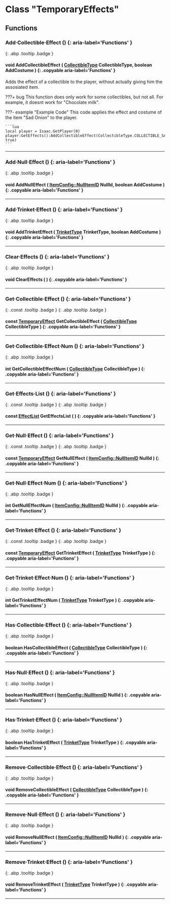 # Class "TemporaryEffects"
## Functions
### Add·Collectible·Effect () {: aria-label='Functions' }
[ ](#){: .abp .tooltip .badge }
#### void AddCollectibleEffect ( [CollectibleType](../enums/CollectibleType) CollectibleType, boolean AddCostume ) {: .copyable aria-label='Functions' }
Adds the effect of a collectible to the player, without actually giving him the assosiated item.

???+ bug
    This function does only work for some collectibles, but not all. For example, it doesnt work for "Chocolate milk".

???- example "Example Code"
    This code applies the effect and costume of the item "Sad Onion" to the player.

    ```lua
    local player = Isaac.GetPlayer(0)
    player:GetEffects():AddCollectibleEffect(CollectibleType.COLLECTIBLE_SAD_ONION, true)
    ```
___ 
### Add·Null·Effect () {: aria-label='Functions' }
[ ](#){: .abp .tooltip .badge }
#### void AddNullEffect ( [ItemConfig::NullItemID](../ItemConfig_Item) NullId, boolean AddCostume ) {: .copyable aria-label='Functions' }

___ 
### Add·Trinket·Effect () {: aria-label='Functions' }
[ ](#){: .abp .tooltip .badge }
#### void AddTrinketEffect ( [TrinketType](../enums/TrinketType) TrinketType, boolean AddCostume ) {: .copyable aria-label='Functions' }

___ 
### Clear·Effects () {: aria-label='Functions' }
[ ](#){: .abp .tooltip .badge }
#### void ClearEffects ( ) {: .copyable aria-label='Functions' }

___ 
### Get·Collectible·Effect () {: aria-label='Functions' }
[ ](#){: .const .tooltip .badge } [ ](#){: .abp .tooltip .badge }
#### const [TemporaryEffect](../TemporaryEffect) GetCollectibleEffect ( [CollectibleType](../enums/CollectibleType) CollectibleType ) {: .copyable aria-label='Functions' }

___ 
### Get·Collectible·Effect·Num () {: aria-label='Functions' }
[ ](#){: .abp .tooltip .badge }
#### int GetCollectibleEffectNum ( [CollectibleType](../enums/CollectibleType) CollectibleType ) {: .copyable aria-label='Functions' }

___ 
### Get·Effects·List () {: aria-label='Functions' }
[ ](#){: .const .tooltip .badge } [ ](#){: .abp .tooltip .badge }
#### const [EffectList](../CppContainer_Vector_EffectList) GetEffectsList ( ) {: .copyable aria-label='Functions' }

___ 
### Get·Null·Effect () {: aria-label='Functions' }
[ ](#){: .const .tooltip .badge } [ ](#){: .abp .tooltip .badge }
#### const [TemporaryEffect](../TemporaryEffect) GetNullEffect ( [ItemConfig::NullItemID](../ItemConfig_Item) NullId ) {: .copyable aria-label='Functions' }

___ 
### Get·Null·Effect·Num () {: aria-label='Functions' }
[ ](#){: .abp .tooltip .badge }
#### int GetNullEffectNum ( [ItemConfig::NullItemID](../ItemConfig_Item) NullId ) {: .copyable aria-label='Functions' }

___ 
### Get·Trinket·Effect () {: aria-label='Functions' }
[ ](#){: .const .tooltip .badge } [ ](#){: .abp .tooltip .badge }
#### const [TemporaryEffect](../TemporaryEffect) GetTrinketEffect ( [TrinketType](../enums/TrinketType) TrinketType ) {: .copyable aria-label='Functions' }

___ 
### Get·Trinket·Effect·Num () {: aria-label='Functions' }
[ ](#){: .abp .tooltip .badge }
#### int GetTrinketEffectNum ( [TrinketType](../enums/TrinketType) TrinketType ) {: .copyable aria-label='Functions' }

___ 
### Has·Collectible·Effect () {: aria-label='Functions' }
[ ](#){: .abp .tooltip .badge }
#### boolean HasCollectibleEffect ( [CollectibleType](../enums/CollectibleType) CollectibleType ) {: .copyable aria-label='Functions' }

___ 
### Has·Null·Effect () {: aria-label='Functions' }
[ ](#){: .abp .tooltip .badge }
#### boolean HasNullEffect ( [ItemConfig::NullItemID](../ItemConfig_Item) NullId ) {: .copyable aria-label='Functions' }

___ 
### Has·Trinket·Effect () {: aria-label='Functions' }
[ ](#){: .abp .tooltip .badge }
#### boolean HasTrinketEffect ( [TrinketType](../enums/TrinketType) TrinketType ) {: .copyable aria-label='Functions' }

___ 
### Remove·Collectible·Effect () {: aria-label='Functions' }
[ ](#){: .abp .tooltip .badge }
#### void RemoveCollectibleEffect ( [CollectibleType](../enums/CollectibleType) CollectibleType ) {: .copyable aria-label='Functions' }

___ 
### Remove·Null·Effect () {: aria-label='Functions' }
[ ](#){: .abp .tooltip .badge }
#### void RemoveNullEffect ( [ItemConfig::NullItemID](../ItemConfig_Item) NullId ) {: .copyable aria-label='Functions' }

___ 
### Remove·Trinket·Effect () {: aria-label='Functions' }
[ ](#){: .abp .tooltip .badge }
#### void RemoveTrinketEffect ( [TrinketType](../enums/TrinketType) TrinketType ) {: .copyable aria-label='Functions' }

___ 
